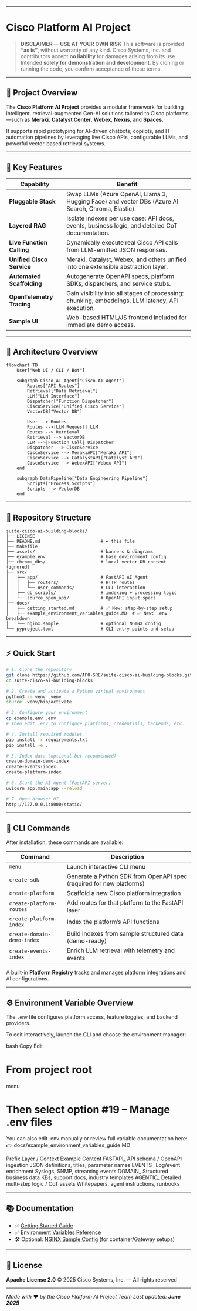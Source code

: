 
---

# Cisco Platform AI Project

> **DISCLAIMER — USE AT YOUR OWN RISK**
> This software is provided **“as is”**, without warranty of any kind.
> Cisco Systems, Inc. and contributors accept **no liability** for damages arising from its use.
> Intended **solely for demonstration and development**.
> By cloning or running the code, you confirm acceptance of these terms.

---

## 🚀 Project Overview

The **Cisco Platform AI Project** provides a modular framework for building intelligent, retrieval-augmented Gen-AI solutions tailored to Cisco platforms—such as **Meraki**, **Catalyst Center**, **Webex**, **Nexus**, and **Spaces**.

It supports rapid prototyping for AI-driven chatbots, copilots, and IT automation pipelines by leveraging live Cisco APIs, configurable LLMs, and powerful vector-based retrieval systems.

---

## 🔑 Key Features

| Capability                | Benefit                                                                                            |
| ------------------------- | -------------------------------------------------------------------------------------------------- |
| **Pluggable Stack**       | Swap LLMs (Azure OpenAI, Llama 3, Hugging Face) and vector DBs (Azure AI Search, Chroma, Elastic). |
| **Layered RAG**           | Isolate indexes per use case: API docs, events, business logic, and detailed CoT documentation.    |
| **Live Function Calling** | Dynamically execute real Cisco API calls from LLM-emitted JSON responses.                          |
| **Unified Cisco Service** | Meraki, Catalyst, Webex, and others unified into one extensible abstraction layer.                 |
| **Automated Scaffolding** | Autogenerate OpenAPI specs, platform SDKs, dispatchers, and service stubs.                         |
| **OpenTelemetry Tracing** | Gain visibility into all stages of processing: chunking, embeddings, LLM latency, API execution.   |
| **Sample UI**             | Web-based HTML/JS frontend included for immediate demo access.                                     |

---

## 🧠 Architecture Overview

```mermaid
flowchart TD
    User["Web UI / CLI / Bot"]

    subgraph Cisco_AI_Agent["Cisco AI Agent"]
        Routes["API Routes"]
        Retrieval["Data Retrieval"]
        LLM["LLM Interface"]
        Dispatcher["Function Dispatcher"]
        CiscoService["Unified Cisco Service"]
        VectorDB["Vector DB"]

        User --> Routes
        Routes -->|LLM Request| LLM
        Routes --> Retrieval
        Retrieval --> VectorDB
        LLM -->|Function Call| Dispatcher
        Dispatcher --> CiscoService
        CiscoService --> MerakiAPI["Meraki API"]
        CiscoService --> CatalystAPI["Catalyst API"]
        CiscoService --> WebexAPI["Webex API"]
    end

    subgraph DataPipeline["Data Engineering Pipeline"]
        Scripts["Process Scripts"]
        Scripts --> VectorDB
    end
```

---

## 📁 Repository Structure

```
suite-cisco-ai-building-blocks/
├── LICENSE
├── README.md                       # ← this file
├── Makefile
├── assets/                         # banners & diagrams
├── example.env                     # base environment config
├── chroma_dbs/                     # local vector DB content (ignored)
├── src/
│   ├── app/                        # FastAPI AI Agent
│   │   ├── routers/                # HTTP routes
│   │   └── user_commands/          # CLI interaction
│   ├── db_scripts/                 # indexing + processing logic
│   └── source_open_api/            # OpenAPI input specs
├── docs/
│   ├── getting_started.md          # ✅ New: step-by-step setup
│   ├── example_environment_variables_guide.MD  # ✅ New: .env breakdown
│   └── nginx.sample                # optional NGINX config
└── pyproject.toml                  # CLI entry points and setup
```

---

## ⚡ Quick Start

```bash
# 1. Clone the repository
git clone https://github.com/APO-SRE/suite-cisco-ai-building-blocks.git
cd suite-cisco-ai-building-blocks

# 2. Create and activate a Python virtual environment
python3 -m venv .venv
source .venv/bin/activate

# 3. Configure your environment
cp example.env .env
# Then edit .env to configure platforms, credentials, backends, etc.

# 4. Install required modules
pip install -r requirements.txt
pip install -e .

# 5. Index data (optional but recommended)
create-domain-demo-index
create-events-index
create-platform-index

# 6. Start the AI Agent (FastAPI server)
uvicorn app.main:app --reload

# 7. Open browser UI
http://127.0.0.1:8000/static/
```

---

## 🧪 CLI Commands

After installation, these commands are available:

| Command                    | Description                                                          |
| -------------------------- | -------------------------------------------------------------------- |
| `menu`                     | Launch interactive CLI menu                                          |
| `create-sdk`               | Generate a Python SDK from OpenAPI spec (required for new platforms) |
| `create-platform`          | Scaffold a new Cisco platform integration                            |
| `create-platform-routes`   | Add routes for that platform to the FastAPI layer                    |
| `create-platform-index`    | Index the platform’s API functions                                   |
| `create-domain-demo-index` | Build indexes from sample structured data (demo-ready)               |
| `create-events-index`      | Enrich LLM retrieval with telemetry and events                       |

A built-in **Platform Registry** tracks and manages platform integrations and AI configurations.

---

## ⚙ Environment Variable Overview

The `.env` file configures platform access, feature toggles, and backend providers.

To edit interactively, launch the CLI and choose the environment manager:

bash
Copy
Edit
# From project root
menu
# Then select option #19 – Manage .env files
You can also edit .env manually or review full variable documentation here:
👉 docs/example_environment_variables_guide.MD

Prefix	Layer / Context	Example Content
FASTAPI_	API schema / OpenAPI ingestion	JSON definitions, titles, parameter names
EVENTS_	Log/event enrichment	Syslogs, SNMP, streaming events
DOMAIN_	Structured business data	KBs, support docs, industry templates
AGENTIC_	Detailed multi-step logic / CoT assets	Whitepapers, agent instructions, runbooks



---

## 📚 Documentation

* ✅ [Getting Started Guide](docs/getting_started.md)
* ✅ [Environment Variables Reference](docs/example_environment_variables_guide.MD)
* 🛠️  Optional: [NGINX Sample Config](docs/nginx.sample) (for container/Gateway setups)

---

## 📜 License

**Apache License 2.0**
© 2025 Cisco Systems, Inc. — All rights reserved

---

*Made with ❤️ by the Cisco Platform AI Project Team*
*Last updated: **June 2025***
 